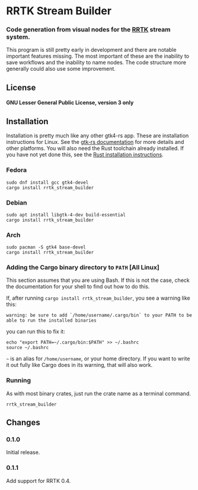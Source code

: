 # RRTK Stream Builder
### Code generation from visual nodes for the [RRTK](https://crates.io/crates/rrtk) stream system.
This program is still pretty early in development and there are notable important features missing. The most important of these are the inability to save workflows and the inability to name nodes. The code structure more generally could also use some improvement.
## License
#### GNU Lesser General Public License, version 3 only
## Installation
Installation is pretty much like any other gtk4-rs app. These are installation instructions for Linux. See the [gtk-rs documentation](https://gtk-rs.org/gtk4-rs/stable/latest/book/installation.html) for more details and other platforms. You will also need the Rust toolchain already installed. If you have not yet done this, see the [Rust installation instructions](https://www.rust-lang.org/tools/install).
### Fedora
```
sudo dnf install gcc gtk4-devel
cargo install rrtk_stream_builder
```
### Debian
```
sudo apt install libgtk-4-dev build-essential
cargo install rrtk_stream_builder
```
### Arch
```
sudo pacman -S gtk4 base-devel
cargo install rrtk_stream_builder
```
### Adding the Cargo binary directory to `PATH` [All Linux]
This section assumes that you are using Bash. If this is not the case, check the documentation for your shell to find out how to do this.

If, after running `cargo install rrtk_stream_builder`, you see a warning like this:
```
warning: be sure to add `/home/username/.cargo/bin` to your PATH to be able to run the installed binaries
```
you can run this to fix it:
```
echo "export PATH=~/.cargo/bin:$PATH" >> ~/.bashrc
source ~/.bashrc
```
`~` is an alias for `/home/username`, or your home directory. If you want to write it out fully like Cargo does in its warning, that will also work.
### Running
As with most binary crates, just run the crate name as a terminal command.
```
rrtk_stream_builder
```
## Changes
### 0.1.0
Initial release.
### 0.1.1
Add support for RRTK 0.4.
